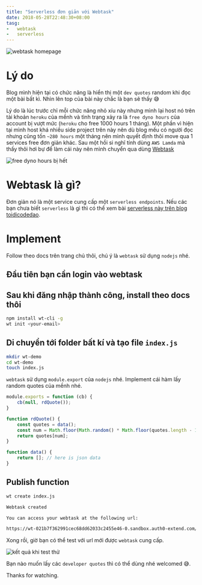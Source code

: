 ```yaml
---
title: "Serverless đơn giản với Webtask"
date: 2018-05-28T22:48:30+08:00
tasg:
-   webtask
-   serverless
---
```


![webtask homepage](https://i.imgur.com/B2nqSOt.png)

# Lý do

Blog mình hiện tại có chức năng là hiển thị một `dev quotes` random khi đọc một bài bất kì. Nhìn lên top của bài này chắc là bạn sẽ thấy 😅

Lý do là lúc trước chỉ mỗi chức năng nhỏ xíu này nhưng mình lại host nó trên tài khoản `heroku` của mềnh và tình trạng xảy ra là `free dyno hours` của account bị vượt mức (`heroku` cho free 1000 hours 1 tháng). Một phần vì hiện tại mình host khá nhiều side project trên này nên dù blog mếu có người đọc nhưng cũng tốn `~280 hours` một tháng nên mình quyết định thôi move qua 1 services free đơn giản khác. 
Sau một hồi si nghĩ tính dùng `AWS Lamda` mà thấy thôi hơi bự để làm cái này nên mình chuyển qua dùng [Webtask](https://webtask.io)

![free dyno hours bị hết](https://i.imgur.com/epLoDam.png)

# Webtask là gì?

Đơn giản nó là một service cung cấp một `serverless endpoints`. Nếu các bạn chưa biết `serverless` là gì thì có thể xem bài [serverless này trên blog toidicodedao](https://toidicodedao.com/tag/serverless-architecture/).

# Implement

Follow theo docs trên trang chủ thôi, chú ý là `webtask` sử dụng `nodejs` nhé.

## Đầu tiên bạn cần login vào webtask 

## Sau khi đăng nhập thành công, install theo docs thôi

``` bash
npm install wt-cli -g
wt init <your-email>
``` 

## Di chuyển tới folder bất kí và tạo file `index.js`

```bash
mkdir wt-demo
cd wt-demo
touch index.js
```

`webtask` sử dụng `module.export` của `nodejs` nhé. Implement cái hàm lấy random quotes của mềnh nhé.

```js
module.exports = function (cb) {
    cb(null, rdQuote());
}

function rdQuote() {
    const quotes = data();
    const num = Math.floor(Math.random() * Math.floor(quotes.length - 1));
    return quotes[num];
}

function data() {
    return []; // here is json data
}
```

## Publish function

```bash
wt create index.js

Webtask created

You can access your webtask at the following url:

https://wt-021b7f362991cec68dd62033c2455e46-0.sandbox.auth0-extend.com/index
```

Xong rồi, giờ bạn có thể test với url mới được `webtask` cung cấp.

![kết quả khi test thử](https://i.imgur.com/pRVdMPS.png)

Bạn nào muốn lấy các `developer quotes` thì có thể dùng nhé welcomed 😅.

Thanks for watching.




